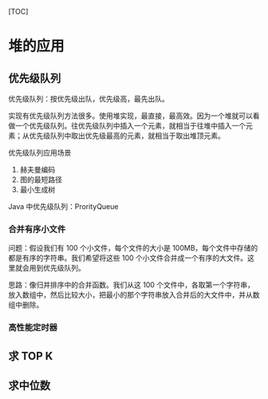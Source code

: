 [TOC]

# 堆的应用

## 优先级队列

优先级队列：按优先级出队，优先级高，最先出队。

实现有优先级队列方法很多。使用堆实现，最直接，最高效。因为一个堆就可以看做一个优先级队列。往优先级队列中插入一个元素，就相当于往堆中插入一个元素；从优先级队列中取出优先级最高的元素，就相当于取出堆顶元素。



优先级队列应用场景

1. 赫夫曼编码
2. 图的最短路径
3. 最小生成树

Java 中优先级队列：ProrityQueue

### 合并有序小文件

问题：假设我们有 100 个小文件，每个文件的大小是 100MB，每个文件中存储的都是有序的字符串。我们希望将这些 100 个小文件合并成一个有序的大文件。这里就会用到优先级队列。



思路：像归并排序中的合并函数。我们从这 100 个文件中，各取第一个字符串，放入数组中，然后比较大小，把最小的那个字符串放入合并后的大文件中，并从数组中删除。



### 高性能定时器

## 求 TOP K

## 求中位数